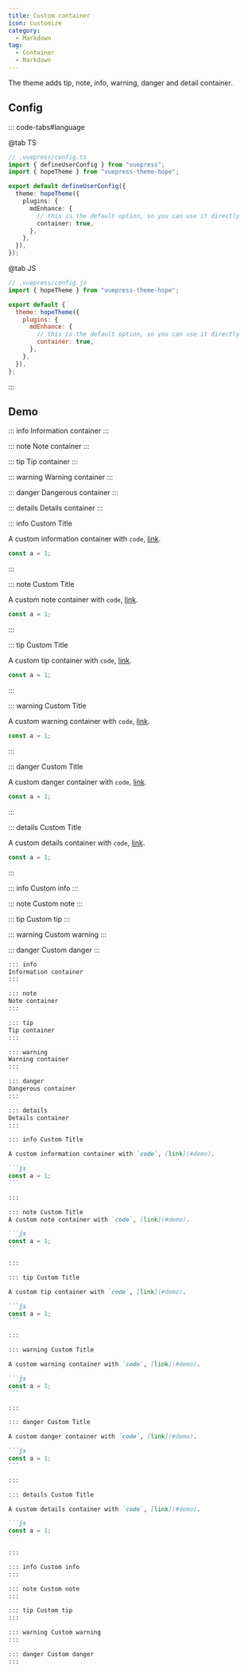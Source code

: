 ```yaml
---
title: Custom container
icon: customize
category:
  - Markdown
tag:
  - Container
  - Markdown
---
```


The theme adds tip, note, info, warning, danger and detail container.

<!-- more -->

## Config

::: code-tabs#language

@tab TS

```ts {8-11}
// .vuepress/config.ts
import { defineUserConfig } from "vuepress";
import { hopeTheme } from "vuepress-theme-hope";

export default defineUserConfig({
  theme: hopeTheme({
    plugins: {
      mdEnhance: {
        // this is the default option, so you can use it directly
        container: true,
      },
    },
  }),
});
```

@tab JS

```js {7-10}
// .vuepress/config.js
import { hopeTheme } from "vuepress-theme-hope";

export default {
  theme: hopeTheme({
    plugins: {
      mdEnhance: {
        // this is the default option, so you can use it directly
        container: true,
      },
    },
  }),
};
```

:::

## Demo

::: info
Information container
:::

::: note
Note container
:::

::: tip
Tip container
:::

::: warning
Warning container
:::

::: danger
Dangerous container
:::

::: details
Details container
:::

::: info Custom Title

A custom information container with `code`, [link](#demo).

```js
const a = 1;
```

:::

::: note Custom Title

A custom note container with `code`, [link](#demo).

```js
const a = 1;
```

:::

::: tip Custom Title

A custom tip container with `code`, [link](#demo).

```js
const a = 1;
```

:::

::: warning Custom Title

A custom warning container with `code`, [link](#demo).

```js
const a = 1;
```

:::

::: danger Custom Title

A custom danger container with `code`, [link](#demo).

```js
const a = 1;
```

:::

::: details Custom Title

A custom details container with `code`, [link](#demo).

```js
const a = 1;
```

:::

::: info Custom info
:::

::: note Custom note
:::

::: tip Custom tip
:::

::: warning Custom warning
:::

::: danger Custom danger
:::

````md
::: info
Information container
:::

::: note
Note container
:::

::: tip
Tip container
:::

::: warning
Warning container
:::

::: danger
Dangerous container
:::

::: details
Details container
:::

::: info Custom Title

A custom information container with `code`, [link](#demo).

```js
const a = 1;
```

:::

::: note Custom Title
A custom note container with `code`, [link](#demo).

```js
const a = 1;
```

:::

::: tip Custom Title

A custom tip container with `code`, [link](#demo).

```js
const a = 1;
```

:::

::: warning Custom Title

A custom warning container with `code`, [link](#demo).

```js
const a = 1;
```

:::

::: danger Custom Title

A custom danger container with `code`, [link](#demo).

```js
const a = 1;
```

:::

::: details Custom Title

A custom details container with `code`, [link](#demo).

```js
const a = 1;
```

:::

::: info Custom info
:::

::: note Custom note
:::

::: tip Custom tip
:::

::: warning Custom warning
:::

::: danger Custom danger
:::
````
